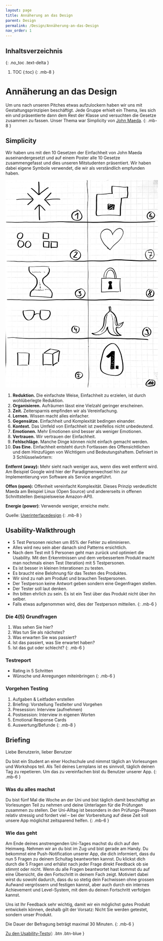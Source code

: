 ```yaml
---
layout: page
title: Annäherung an das Design
parent: Design
permalink: /Design/Annäherung-an-das-Design
nav_order: 1
---
```


## Inhaltsverzeichnis
{: .no_toc .text-delta }

1. TOC
{:toc}
{: .mb-8 }

# Annäherung an das Design
Um uns nach unseren Pitches etwas aufzulockern haben wir uns mit Gestaltungsprinzipien beschäftigt. Jede Gruppe erhielt ein Thema, lies sich ein und präsentierte dann dem Rest der Klasse und versuchten die Gesetze zusammen zu fassen. Unser Thema war Simplicity von [John Maeda](https://de.wikipedia.org/wiki/John_Maeda).
{: .mb-8 }
## Simplicity
Wir haben uns mit den 10 Gesetzen der Einfachheit von John Maeda auseinandergesetzt und auf einem Poster alle 10 Gesetze zusammengefasst und dies unseren Mitstudenten präsentiert. Wir haben dabei eigene Symbole verwendet, die wir als verständlich empfunden haben.

![](https://github.com/matthiasmeierkoch/hcd-documentation/blob/gh-pages/images/simplicity.jpg?raw=true)


1. **Reduktion.** Die einfachste Weise, Einfachheit zu erzielen, ist durch wohlüberlegte Reduktion.
2. **Organisieren.** Aufräumen lässt eine Vielzahl geringer erscheinen.
3. **Zeit.** Zeitersparnis empfinden wir als Vereinfachung.
4. **Lernen.** Wissen macht alles einfacher.
5. **Gegensätze.** Einfachheit und Komplexität bedingen einander.
6. **Kontext.** Das Umfeld von Einfachheit ist zweifellos nicht unbedeutend.
7. **Emotionen.** Mehr Emotionen sind besser als weniger Emotionen.
8. **Vertrauen.** Wir vertrauen der Einfachheit.
9. **Fehlschläge.** Manche Dinge können nicht einfach gemacht werden.
10. **Das Eine.** Einfachheit entsteht durch Fortlassen des Offensichtlichen und dem Hinzufügen von Wichtigem und Bedeutungshaftem. Definiert in 3 Schlüsselwörtern:

**Entfernt (away):** Mehr sieht nach weniger aus, wenn dies weit entfernt wird. Am Beispiel Google wird hier der Paradigmenwechsel hin zur Implementierung von Software als Service angeführt.

**Offen (open):** Offenheit vereinfacht Komplexität. Dieses Prinzip verdeutlicht Maeda am Beispiel Linux (Open Source) und andererseits in offenen Schnittstellen (beispielsweise Amazon-API).

**Energie (power)**: Verwende weniger, erreiche mehr.

Quelle: 
[Userinterfacedesign](https://userinterfacedesign.ch/user-experience-design-die-gesetze-der-einfachheit/)
{: .mb-8 }


## Usability-Walkthrough
* 5 Test Personen reichen um 85% der Fehler zu eliminieren. 
* Alles wird neu sein aber danach sind Patterns ersichtlich.
* Nach dem Test mit 5 Personen geht man zurück und optimiert die Usability. Mit den Erkenntnissen und dem verbessertem Produkt macht man nochmals einen Test (Iteration) mit 5 Testpersonen. 
* Es ist besser in kleinen Interationen zu testen.
* Es braucht eine Belohnung für das Testen des Produktes.
* Wir sind zu nah am Produkt und brauchen Testpersonen.
* Der Testperson keine Antwort geben sondern eine Gegenfragen stellen.
* Der Tester soll laut denken.
* Ihn bitten ehrlich zu sein. Es ist ein Test über das Produkt nicht über ihn selber. 
* Falls etwas aufgenommen wird, dies der Testperson mitteilen.
{: .mb-6 }
### Die 4(5) Grundfragen
1. Was sehen Sie hier?
2. Was tun Sie als nächstes?
3. Was erwarten Sie was passiert?
4. Ist das passiert, was Sie erwartet haben?
5. Ist das gut oder schlecht?
{: .mb-6 }
### Testreport
* Rating in 5 Schritten
* Wünsche und Anregungen miteinbringen
{: .mb-6 }
### Vorgehen Testing
1. Aufgaben & Leitfaden erstellen
2. Briefing: Vorstellung Testleiter und Vorgehen
3. Presession: Interview (aufnehmen)
4. Postsession: Interview in eigenen Worten
5. Emotional Response Cards
6. Auswertung/Befunde
{: .mb-8 }

## Briefing
Liebe Benutzerin, lieber Benutzer

Du bist ein Student an einer Hochschule und nimmst täglich an Vorlesungen und Workshops teil. Als Teil deines Lernplans ist es sinnvoll, täglich deinen Tag zu repetieren. Um das zu vereinfachen bist du Benutzer unserer App.
{: .mb-6 }
### Was du alles machst
Du bist fünf Mal die Woche an der Uni und bist täglich damit beschäftigt an Vorlesungen Teil zu nehmen und deine Unterlagen für die Prüfungen zusammen zu stellen. Der Uni-Alltag ist besonders in den Prüfungs-Phasen relativ stressig und fordert viel – bei der Vorbereitung auf diese Zeit soll unsere App möglichst zeitsparend helfen.
{: .mb-6 }
### Wie das geht
Am Ende deines anstrengenden Uni-Tages machst du dich auf den Heimweg. Nehmen wir an du bist im Zug und bist gerade am Handy.
Du bekommst eine Push-Notification unserer App, die dich informiert, dass du nun 5 Fragen zu deinem Schultag beantworten kannst. Du klickst dich durch die 5 Fragen und erhälst nach jeder Frage direkt Feedback ob sie stimmt oder nicht. Wenn du alle Fragen beantwortet hast kommst du auf eine Übersicht, die den Fortschritt in deinem Fach zeigt. Motiviert dabei wirst du sowohl dadurch, dass du so stetig dein Fachwissen ohne grossen Aufwand vergrössern und festigen kannst, aber auch durch ein internes Achievement und Level-System, mit dem du deinen Fortschritt verfolgen kannst.

Uns ist Ihr Feedback sehr wichtig, damit wir ein möglichst gutes Produkt entwickeln können, deshalb gilt der Vorsatz: Nicht Sie werden getestet, sondern unser Produkt. 

Die Dauer der Befragung beträgt maximal 30 Minuten.
{: .mb-6 }


[Zu den Usability-Tests](https://matthiasmeierkoch.github.io/hcd-documentation/Design/Usability-Tests){: .btn .btn-blue }
